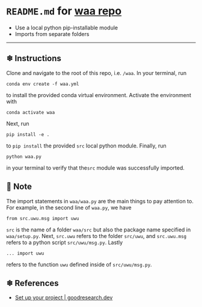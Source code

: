 # `README.md` for [waa repo](https://github.com/Ai-Yukino/waa)

- Use a local python pip-installable module
- Imports from separate folders

---

## ❄ Instructions

Clone and navigate to the root of this repo, i.e. `/waa`. In your terminal, run

```
conda env create -f waa.yml
```

to install the provided conda virtual environment. Activate the environment with

```
conda activate waa
```

Next, run

```
pip install -e .
```

to `pip install` the provided `src` local python module. Finally, run

```
python waa.py
```

in your terminal to verify that the`src` module was successfully imported.

## 🌸 Note

The import statements in `waa/waa.py` are the main things to pay attention to. For example, in the second line of `waa.py`, we have

```
from src.uwu.msg import uwu
```

`src` is the name of a folder `waa/src` but also the package name specified in `waa/setup.py`. Next, `src.uwu` refers to the folder `src/uwu`, and `src.uwu.msg` refers to a python script `src/uwu/msg.py`. Lastly

```
... import uwu
```

refers to the function `uwu` defined inside of `src/uwu/msg.py`.

## ❄ References

- [Set up your project | goodresearch.dev](https://goodresearch.dev/setup.html)
